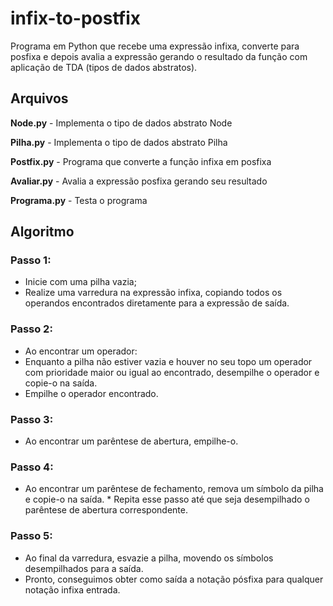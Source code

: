 # infix-to-postfix

Programa em Python que recebe uma expressão infixa, converte para posfixa e depois avalia a expressão gerando o resultado da função com aplicação de TDA (tipos de dados abstratos).

## Arquivos

**Node.py** - Implementa o tipo de dados abstrato Node

**Pilha.py** - Implementa o tipo de dados abstrato Pilha

**Postfix.py** - Programa que converte a função infixa em posfixa

**Avaliar.py** - Avalia a expressão posfixa gerando seu resultado

**Programa.py** - Testa o programa

## Algoritmo

### Passo 1:
* Inicie com uma pilha vazia;
* Realize uma varredura na expressão infixa, copiando todos os operandos encontrados diretamente para a expressão de saída.

### Passo 2:
* Ao encontrar um operador:
* Enquanto a pilha não estiver vazia e houver no seu topo um operador com prioridade maior ou igual ao encontrado, desempilhe o operador e copie-o na saída.
* Empilhe o operador encontrado.

### Passo 3:
* Ao encontrar um parêntese de abertura, empilhe-o.

### Passo 4:
* Ao encontrar um parêntese de fechamento, remova um símbolo da pilha e copie-o na saída. * Repita esse passo até que seja desempilhado o parêntese de abertura correspondente.

### Passo 5:
* Ao final da varredura, esvazie a pilha, movendo os símbolos desempilhados para a saída.
* Pronto, conseguimos obter como saída a notação pósfixa para qualquer notação infixa entrada.
